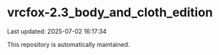 # vrcfox-2.3_body_and_cloth_edition

Last updated: 2025-07-02 16:17:34

This repository is automatically maintained.
